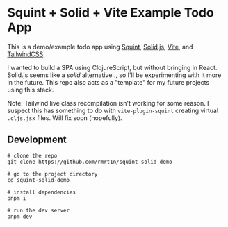 # Squint + Solid + Vite Example Todo App

This is a demo/example todo app using [Squint](https://github.com/squint-cljs/squint), [Solid.js](https://solidjs.com), [Vite](https://vitejs.dev), and [TailwindCSS](https://tailwindcss.com).

I wanted to build a SPA using ClojureScript, but without bringing in React. Solid.js seems like a _solid_ alternative.., so I'll be experimenting with it more in the future. This repo also acts as a "template" for my future projects using this stack.

Note:
Tailwind live class recompilation isn't working for some reason. I suspect this has something to do with `vite-plugin-squint` creating virtual `.cljs.jsx` files. Will fix soon (hopefully).

## Development

```
# clone the repo
git clone https://github.com/rmrt1n/squint-solid-demo

# go to the project directory
cd squint-solid-demo

# install dependencies
pnpm i

# run the dev server
pnpm dev
```

